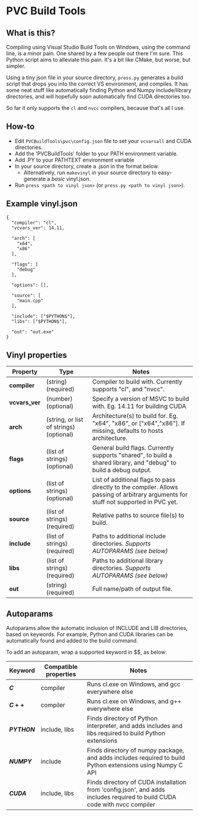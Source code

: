 # PVC Build Tools

## What is this?
Compiling using Visual Studio Build Tools on Windows, using the command line, is a minor pain. One shared by a few people out there I'm sure. This Python script aims to alleviate this pain. It's a bit like CMake, but worse, but simpler. 

Using a tiny json file in your source directory, `press.py` generates a build script that drops you into the correct VS environment, and compiles. It has some neat stuff like automatically finding Python and Numpy include/library directories, and will hopefully soon automatically find CUDA directories too.

So far it only supports the `cl` and `nvcc` compilers, because that's all I use.

## How-to
* Edit `PVCBuildTools\pvc\config.json` file to set your `vcvarsall` and CUDA directories.
* Add the 'PVCBuildTools' folder to your PATH environment variable.
* Add .PY to your PATHTEXT environment variable
* In your source directory, create a .json in the format below.
  * Alternatively, run `makevinyl` in your source directory to easy-generate a *basic* vinyl.json.
* Run `press <path to vinyl json>` (or `press.py <path to vinyl json>`).

## Example vinyl.json
```
{
  "compiler": "cl",
  "vcvars_ver": 14.11,
  
  "arch": [
    "x64",
    "x86"
  ],

  "flags": [
    "debug"
  ],

  "options": [],

  "source": [
    "main.cpp"
  ],

  "include": ["$PYTHON$"],
  "libs": ["$PYTHON$"],

  "out": "out.exe"
}
```

## Vinyl properties

| Property  | Type | Notes |
| ------------- | ------------- | ------------- |
|**compiler**|(string) (required)|Compiler to build with. Currently supports "cl", and "nvcc".|
|**vcvars_ver**|(number) (optional)|Specify a version of MSVC to build with. Eg. 14.11 for building CUDA|
|**arch**|(string, or list of strings) (optional)|Architecture(s) to build for. Eg. "x64", "x86", or ["x64","x86"]. If missing, defaults to hosts architecture. |
|**flags**|(list of strings) (optional)|General build flags. Currently supports "shared", to build a shared library, and "debug" to build a debug output.|
|**options**|(list of strings) (optional)|List of additional flags to pass directly to the compiler. Allows passing of arbitrary arguments for stuff not supported in PVC yet.|
|**source**|(list of strings) (required)|Relative paths to source file(s) to build.|
|**include**|(list of strings) (required)|Paths to additional include directories. *Supports AUTOPARAMS (see below)*|
|**libs**|(list of strings) (required)|Paths to additional library directories. *Supports AUTOPARAMS (see below)*|
|**out**|(string) (required)|Full name/path of output file.|
  
  
## Autoparams
Autoparams allow the automatic inclusion of INCLUDE and LIB directories, based on keywords. For example, Python and CUDA libraries can be automatically found and added to the build command.

To add an autoparam, wrap a supported keyword in $$, as below:

| Keyword  | Compatible properties | Notes |
| ------------- | ------------- | ------------- |
|**$C$**|compiler|Runs cl.exe on Windows, and gcc everywhere else|
|**$C++$**|compiler|Runs cl.exe on Windows, and g++ everywhere else|
|**$PYTHON$**|include, libs|Finds directory of Python interpreter, and adds includes and libs required to build Python extensions|
|**$NUMPY$**|include|Finds directory of numpy package, and adds includes required to build Python extensions using Numpy C API|
|**$CUDA$**|include, libs|Finds directory of CUDA installation from 'config.json', and adds includes required to build CUDA code with nvcc compiler|
